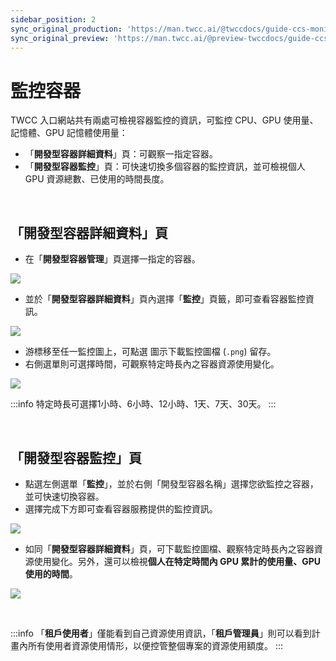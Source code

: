```yaml
---
sidebar_position: 2
sync_original_production: 'https://man.twcc.ai/@twccdocs/guide-ccs-monitor-zh' 
sync_original_preview: 'https://man.twcc.ai/@preview-twccdocs/guide-ccs-monitor-zh' 
---
```


# 監控容器

TWCC 入口網站共有兩處可檢視容器監控的資訊，可監控 CPU、GPU 使用量、記憶體、GPU 記憶體使用量：

- 「**開發型容器詳細資料**」頁：可觀察一指定容器。
- 「**開發型容器監控**」頁：可快速切換多個容器的監控資訊，並可檢視個人 GPU 資源總數、已使用的時間長度。

<br/>

## 「開發型容器詳細資料」頁

* 在「**開發型容器管理**」頁選擇一指定的容器。

![](https://cos.twcc.ai/SYS-MANUAL/uploads/upload_134b3485e345e6ee03b9d2da3c14d913.png)


* 並於「**開發型容器詳細資料**」頁內選擇「**監控**」頁籤，即可查看容器監控資訊。

![](https://cos.twcc.ai/SYS-MANUAL/uploads/upload_b4f7d13951dd33454d0b307c972825cd.png)

- 游標移至任一監控圖上，可點選 <i class="fa fa-arrow-circle-o-down" aria-hidden="true"></i> 圖示下載監控圖檔 (`.png`) 留存。
- 右側選單則可選擇時間，可觀察特定時長內之容器資源使用變化。

![](https://cos.twcc.ai/SYS-MANUAL/uploads/upload_faf724b6d243627dbfd283c38365cc36.png)

:::info
特定時長可選擇1小時、6小時、12小時、1天、7天、30天。
:::

<br/>

## 「開發型容器監控」頁

* 點選左側選單「**監控**」，並於右側「開發型容器名稱」選擇您欲監控之容器，並可快速切換容器。
* 選擇完成下方即可查看容器服務提供的監控資訊。

![](https://cos.twcc.ai/SYS-MANUAL/uploads/upload_8d5cb64f9aea20f487a9801640660aa3.png)

- 如同「**開發型容器詳細資料**」頁，可下載監控圖檔、觀察特定時長內之容器資源使用變化。另外，還可以檢視**個人在特定時間內 GPU 累計的使用量、GPU 使用的時間**。

![](https://cos.twcc.ai/SYS-MANUAL/uploads/upload_093bf31cdefb02a68af4b9be2fbabaf3.png)

<br/>


:::info
「**租戶使用者**」僅能看到自己資源使用資訊，「**租戶管理員**」則可以看到計畫內所有使用者資源使用情形，以便控管整個專案的資源使用額度。
:::